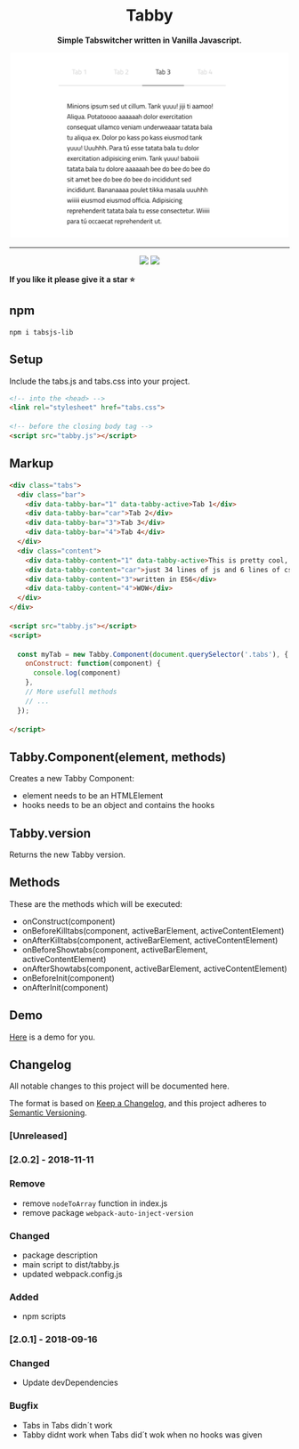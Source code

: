 <h1 align="center">Tabby</h1>
<p align="center"><strong>Simple Tabswitcher written in Vanilla Javascript.</strong></p>

<p align="center"><img width="500" src="assets/tabby.png"</p>

---

<p align="center">
  <a class="badge-align" href="https://www.codacy.com/app/janmarkuslanger/tabby?utm_source=github.com&amp;utm_medium=referral&amp;utm_content=janmarkuslanger/tabby&amp;utm_campaign=Badge_Grade"><img src="https://api.codacy.com/project/badge/Grade/f3a3da60866f4d5a8a0f259e5300cd55"/></a>
  <img src="https://img.badgesize.io/janmarkuslanger/tabby/dist/tabby.js" >
</p>

**If you like it please give it a star ⭐️**

## npm

``` npm
npm i tabsjs-lib
```

## Setup

Include the tabs.js and tabs.css into your project.

``` html
<!-- into the <head> -->
<link rel="stylesheet" href="tabs.css">

<!-- before the closing body tag -->
<script src="tabby.js"></script>
```

## Markup

``` html
<div class="tabs">
  <div class="bar">
    <div data-tabby-bar="1" data-tabby-active>Tab 1</div>
    <div data-tabby-bar="car">Tab 2</div>
    <div data-tabby-bar="3">Tab 3</div>
    <div data-tabby-bar="4">Tab 4</div>
  </div>
  <div class="content">
    <div data-tabby-content="1" data-tabby-active>This is pretty cool, isn´t it?</div>
    <div data-tabby-content="car">just 34 lines of js and 6 lines of css</div>
    <div data-tabby-content="3">written in ES6</div>
    <div data-tabby-content="4">WOW</div>
  </div>
</div>

<script src="tabby.js"></script>
<script>

  const myTab = new Tabby.Component(document.querySelector('.tabs'), {
    onConstruct: function(component) {
      console.log(component)
    },
    // More usefull methods
    // ...
  });

</script>
```

## Tabby.Component(element, methods)

Creates a new Tabby Component:
-   element needs to be an HTMLElement
-   hooks needs to be an object and contains the hooks

## Tabby.version

Returns the new Tabby version.

## Methods

These are the methods which will be executed:
-   onConstruct(component)
-   onBeforeKilltabs(component, activeBarElement, activeContentElement)
-   onAfterKilltabs(component, activeBarElement, activeContentElement)
-   onBeforeShowtabs(component, activeBarElement, activeContentElement)
-   onAfterShowtabs(component, activeBarElement, activeContentElement)
-   onBeforeInit(component)
-   onAfterInit(component)

## Demo
<a href="https://janmarkuslanger.github.io/tabby/">Here</a> is a demo for you.

## Changelog
All notable changes to this project will be documented here.

The format is based on [Keep a Changelog](https://keepachangelog.com/en/1.0.0/),
and this project adheres to [Semantic Versioning](https://semver.org/spec/v2.0.0.html).

### [Unreleased]

### [2.0.2] - 2018-11-11
### Remove
-   remove `nodeToArray` function in index.js
-   remove package `webpack-auto-inject-version`

### Changed
-   package description
-   main script to dist/tabby.js
-   updated webpack.config.js

### Added
-   npm scripts

### [2.0.1] - 2018-09-16
### Changed
-   Update devDependencies

### Bugfix
-   Tabs in Tabs didn´t work
-   Tabby didnt work when Tabs did´t wok when no hooks was given
